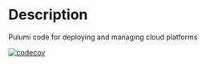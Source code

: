 # Description
Pulumi code for deploying and managing cloud platforms 

[![codecov](https://codecov.io/gh/cheetandeep/che-pulumi-platform/graph/badge.svg?token=2Q3HUHQNNG)](https://codecov.io/gh/cheetandeep/che-pulumi-platform)